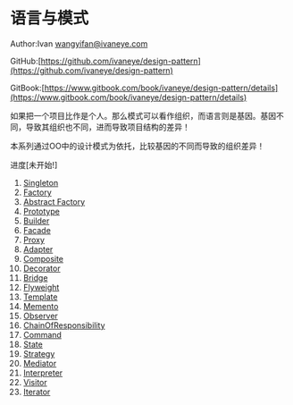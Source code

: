 # 语言与模式

Author:Ivan <wangyifan@ivaneye.com>

GitHub:[https://github.com/ivaneye/design-pattern](https://github.com/ivaneye/design-pattern)

GitBook:[https://www.gitbook.com/book/ivaneye/design-pattern/details](https://www.gitbook.com/book/ivaneye/design-pattern/details)

如果把一个项目比作是个人。那么模式可以看作组织，而语言则是基因。基因不同，导致其组织也不同，进而导致项目结构的差异！

本系列通过OO中的设计模式为依托，比较基因的不同而导致的组织差异！

进度[未开始!]

1. [Singleton](2015-02-03-singleton.md)
2. [Factory](2015-02-04-factory.md)
3. [Abstract Factory](2015-02-05-abstract_factory.md)
4. [Prototype](2015-02-06-prototype.md)
5. [Builder](2015-02-07-builder.md)
6. [Facade](2015-02-08-facade.md)
7. [Proxy](2015-02-09-proxy.md)
8. [Adapter](2015-02-10-adapter.md)
9. [Composite](2015-02-11-composite.md)
10. [Decorator](2015-02-12-decorator.md)
11. [Bridge](2015-02-13-bridge.md)
12. [Flyweight](2015-02-14-flyweight.md)
13. [Template](2015-02-15-template.md)
14. [Memento](2015-02-16-memento.md)
15. [Observer](2015-02-17-observer.md)
16. [ChainOfResponsibility](2015-02-18-chain_of_responsibility.md)
17. [Command](2015-02-19-command.md)
18. [State](2015-02-20-state.md)
19. [Strategy](2015-02-21-strategy.md)
20. [Mediator](2015-02-22-mediator.md)
21. [Interpreter](2015-02-23-interpreter.md)
22. [Visitor](2015-02-24-visitor.md)
23. [Iterator](2015-02-25-iterator.md)
